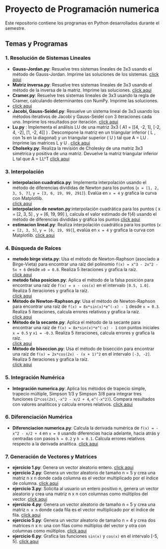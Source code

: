 # Proyecto de Programación numerica

Este repositorio contiene los programas en Python desarrollados durante el semestre.

## Temas y Programas

### 1. Resolución de Sistemas Lineales

- **Gauss-Jordan.py**: Resuelve tres sistemas lineales de 3x3 usando el método de Gauss-Jordan. Imprime las soluciones de los sistemas.
[click aqui](https://github.com/carlosgwel/Proyecto-programaci-n-num-rica/blob/main/Gauss-Jordan%20(1).py)
- **Matriz inversa.py**: Resuelve tres sistemas lineales de 3x3 usando el método de la inversa de la matriz. Imprime las soluciones.
[click aqui](https://github.com/carlosgwel/Proyecto-programaci-n-num-rica/blob/main/Matriz%20inversa%20(1).py)
- **Cramer.py**: Resuelve tres sistemas lineales de 3x3 usando la regla de Cramer, calculando determinantes con NumPy. Imprime las soluciones.
- [click aqui](https://github.com/carlosgwel/Proyecto-programaci-n-num-rica/blob/main/Cramer%20(1).py) 
- **Jacobi, Gauss-Seidel.py**: Resuelve un sistema lineal de 3x3 usando los métodos iterativos de Jacobi y Gauss-Seidel con 3 iteraciones cada uno. Imprime los resultados por iteración.
[click aqui](https://github.com/carlosgwel/Proyecto-programaci-n-num-rica/blob/main/Jacobi%2C%20Gauss-Seidel.py)
- **Lu.py** : Implementa el análisis LU de una matriz 3x3 ( A1 = [[4, -2, 1], [-2, 4, -2], [1, -2, 4]] ) . Descompone la matriz en un triangular inferior ( L , con 1s en la diagonal) y un triangular superior ( U ) tal que A = LU . Imprime las matrices L y U .
[click aqui](https://github.com/carlosgwel/Proyecto-programaci-n-num-rica/blob/main/LU.py)
- **Cholseky.py**: Realiza la revisión de Cholesky de una matriz 3x3 simétrica y  positiva de una matriz. Devuelve la matriz triangular inferior L tal que A = LL^T
  [click aqui](https://github.com/carlosgwel/Proyecto-programaci-n-num-rica/blob/main/cholseky.py)
### 3. Interpolación

- **interpolacion cuadratica.py**: Implementa interpolación usando el método de diferencias divididas de Newton para los puntos (`x = [1, 2, 3, 5, 7]`, `y = [3, 6, 19, 99, 291]`). Evalúa en `x = 4` y grafica la curva con Matplotlib.  
[click aqui](https://github.com/carlosgwel/Proyecto-programaci-n-num-rica/blob/main/interpolacion%20cuadratica.py)
- **interpolacion de newton.py**:interpolación cuadrática para los puntos ( x = [2, 3, 5] , y = [6, 19, 99] ), calcula el valor estimado de f(4) usando el método de diferencias divididas y gráfica los puntos
[click aqui](https://github.com/carlosgwel/Proyecto-programaci-n-num-rica/blob/main/interpolacion%20de%20newton.py)
- **estimacion lineal.py**: Realiza interpolación cuadrática para los puntos (`x = [2, 3, 5]`, `y = [6, 19, 99]`), evalúa en `x = 4` y grafica la curva con Matplotlib.
 [click aqui](https://github.com/carlosgwel/Proyecto-programaci-n-num-rica/blob/main/estimacion%20lineal.py)
### 4. Búsqueda de Raíces

- **metodo birge vieta.py**: Usa el método de Newton-Raphson (asociado a Birge-Vieta) para encontrar una raíz del polinomio `f(x) = x^3 - 2x^2 - 5x + 6` desde `x0 = 0.8`. Realiza 5 iteraciones y grafica la raíz.  
[click aqui](https://github.com/carlosgwel/Proyecto-programaci-n-num-rica/blob/main/metodo%20birge%20vieta%20(1).py)
- **metodo falsa posicion.py**: Aplica el método de la falsa posición para encontrar una raíz de `f(x) = x - cos(x)` en el intervalo `[0.5, 1.0]`. Realiza 5 iteraciones y grafica la raíz.  
[click aqui](https://github.com/carlosgwel/Proyecto-programaci-n-num-rica/blob/main/metodo%20falsa%20posicion%20(1).py)
- **Método de Newton-Raphson.py**: Usa el método de Newton-Raphson para encontrar una raíz de `f(x) = 8x*sin(x)*e^(-x) - 1` desde `x = 0.3`. Realiza 5 iteraciones, calcula errores relativos y grafica la raíz.  
 [click aqui](https://github.com/carlosgwel/Proyecto-programaci-n-num-rica/blob/main/M%C3%A9todo%20de%20Newton-Raphson.py)
- **Método de la secante.py**: Aplica el método de la secante para encontrar una raíz de `f(x) = 8x*sin(x)*e^(-x) - 1` con puntos iniciales `x = 0.5` y `x1 = -0.3`. Realiza 5 iteraciones, calcula errores y grafica la raíz.  
[click aqui](https://github.com/carlosgwel/Proyecto-programaci-n-num-rica/blob/main/M%C3%A9todo%20de%20la%20secante%20(1).py)
- **Método de biseccion.py**: Usa el método de bisección para encontrar una raíz de `f(x) = 2x*cos(2x) - (x + 1)^2` en el intervalo `[-3, -2]`. Realiza 5 iteraciones y grafica la raíz.  
[click aqui](https://github.com/carlosgwel/Proyecto-programaci-n-num-rica/blob/main/M%C3%A9todo%20de%20biseccion.py)
### 5. Integración Numérica

- **Integración numerica.py**: Aplica los métodos de trapecio simple, trapecio múltiple, Simpson 1/3 y Simpson 3/8 para integrar tres funciones (`2*cos(2x)`, `-x^2 - x/2 + 4`, `e^(-x^2)`). Compara resultados con valores analíticos y calcula errores relativos.
[click aqui](https://github.com/carlosgwel/Proyecto-programaci-n-num-rica/blob/main/Integraci%C3%B3n%20numerica.py)
### 6. Diferenciación Numérica

- **Diferenciacion numerica.py**: Calcula la derivada numérica de `f(x) = -x^2 - x/2 + 4` en `x = 0` usando diferencias hacia adelante, hacia atrás y centradas con pasos `h = 0.2` y `h = 0.1`. Calcula errores relativos respecto a la derivada analítica.
[click aqui](https://github.com/carlosgwel/Proyecto-programaci-n-num-rica/blob/main/Diferenciacion%20numerica.py)
### 7. Generación de Vectores y Matrices

- **ejercicio 1.py**: Genera un vector aleatorio entero.
[click aqui](https://github.com/carlosgwel/Proyecto-programaci-n-num-rica/blob/main/ejercicio%201.py)
- **ejercicio 2.py**: Genera un vector aleatorio de tamaño n = 5 y crea una matriz n x n donde cada columna es el vector multiplicado por el índice de columna. 
[click aqui](https://github.com/carlosgwel/Proyecto-programaci-n-num-rica/blob/main/ejercicio%202.py)
- **ejercicio 3.py**: Solicita al usuario un entero positivo n, genera un vector aleatorio y crea una matriz n x n con columnas como múltiplos del vector. 
[click aqui](https://github.com/carlosgwel/Proyecto-programaci-n-num-rica/blob/main/ejercicio%203.py)
- **ejercicio 4.py**: Genera un vector aleatorio de tamaño n = 5 y crea una matriz `n x n` donde cada fila es el vector multiplicado por el índice de fila.
[click aqui](https://github.com/carlosgwel/Proyecto-programaci-n-num-rica/blob/main/ejercicio%204.py)
- **ejercicio 5.py**: Genera un vector aleatorio de tamaño n = 4 y crea dos matrices n x n: una con filas como múltiplos del vector y otra con columnas como múltiplos.
[click aqui](https://github.com/carlosgwel/Proyecto-programaci-n-num-rica/blob/main/ejercicio%205.py)
- **ejercicio 6.py**: Grafica las funciones `sin(x)` y `cos(x)` en el intervalo [-5, 5].
[click aqui](https://github.com/carlosgwel/Proyecto-programaci-n-num-rica/blob/main/ejercicio%206.py)
